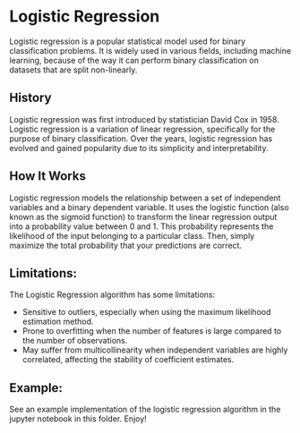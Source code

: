 # Logistic Regression

Logistic regression is a popular statistical model used for binary classification problems. It is widely used in various fields, including machine learning, because of the way it can perform binary classification on datasets that are split non-linearly. 

## History

Logistic regression was first introduced by statistician David Cox in 1958. Logistic regression is a variation of linear regression, specifically for the purpose of binary classification. Over the years, logistic regression has evolved and gained popularity due to its simplicity and interpretability.

## How It Works

Logistic regression models the relationship between a set of independent variables and a binary dependent variable. It uses the logistic function (also known as the sigmoid function) to transform the linear regression output into a probability value between 0 and 1. This probability represents the likelihood of the input belonging to a particular class. Then, simply maximize the total probability that your predictions are correct. 

## Limitations:

The Logistic Regression algorithm has some limitations:

- Sensitive to outliers, especially when using the maximum likelihood estimation method.
- Prone to overfitting when the number of features is large compared to the number of observations.
- May suffer from multicollinearity when independent variables are highly correlated, affecting the stability of coefficient estimates.

## Example:

See an example implementation of the logistic regression algorithm in the jupyter notebook in this folder. Enjoy!

